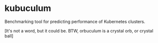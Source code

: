 # kubuculum
Benchmarking tool for predicting performance of Kubernetes clusters.

[It's not a word, but it could be. BTW, orbuculum is a crystal orb, or
crystal ball]
